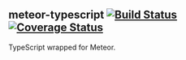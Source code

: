 ## meteor-typescript [![Build Status](https://travis-ci.org/barbatus/meteor-typescript.svg?branch=master)](https://travis-ci.org/barbatus/meteor-typescript) [![Coverage Status](https://coveralls.io/repos/github/barbatus/meteor-typescript/badge.svg?branch=master)](https://coveralls.io/github/barbatus/meteor-typescript?branch=master)

TypeScript wrapped for Meteor.

